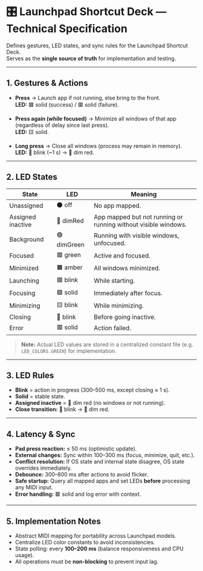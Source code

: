 # 🎛 Launchpad Shortcut Deck — Technical Specification

Defines gestures, LED states, and sync rules for the Launchpad Shortcut Deck.  
Serves as the **single source of truth** for implementation and testing.

---

## 1. Gestures & Actions

- **Press** → Launch app if not running, else bring to the front.  
  **LED:** 🟩 solid (success) / 🟥 solid (failure).

- **Press again (while focused)** → Minimize all windows of that app (regardless of delay since last press).  
  **LED:** 🟨 solid.

- **Long press** → Close all windows (process may remain in memory).  
  **LED:** 🔴 blink (~1 s) → 🔻 dim red.

---

## 2. LED States

| State             | LED         | Meaning                                                        |
|-------------------|-------------|----------------------------------------------------------------|
| Unassigned        | ⚫ off       | No app mapped.                                                 |
| Assigned inactive | 🔻 dimRed   | App mapped but not running or running without visible windows. |
| Background        | 🟢 dimGreen | Running with visible windows, unfocused.                       |
| Focused           | 🟩 green    | Active and focused.                                            |
| Minimized         | 🟧 amber    | All windows minimized.                                         |
| Launching         | 🟩 blink    | While starting.                                                |
| Focusing          | 🟩 solid    | Immediately after focus.                                       |
| Minimizing        | 🟨 blink    | While minimizing.                                              |
| Closing           | 🔴 blink    | Before going inactive.                                         |
| Error             | 🟥 solid    | Action failed.                                                 |

> **Note:** Actual LED values are stored in a centralized constant file (e.g. `LED_COLORS.GREEN`) for implementation.

---

## 3. LED Rules

- **Blink** = action in progress (300–500 ms, except closing ≈ 1 s).
- **Solid** = stable state.
- **Assigned inactive** = 🔻 dim red (no windows or not running).
- **Close transition:** 🔴 blink → 🔻 dim red.

---

## 4. Latency & Sync

- **Pad press reaction:** ≤ 50 ms (optimistic update).
- **External changes:** Sync within 100–300 ms (focus, minimize, quit, etc.).
- **Conflict resolution:** If OS state and internal state disagree, OS state overrides immediately.
- **Debounce:** 300–800 ms after actions to avoid flicker.
- **Safe startup:** Query all mapped apps and set LEDs **before** processing any MIDI input.
- **Error handling:** 🟥 solid and log error with context.

---

## 5. Implementation Notes

- Abstract MIDI mapping for portability across Launchpad models.
- Centralize LED color constants to avoid inconsistencies.
- State polling: every **100–200 ms** (balance responsiveness and CPU usage).
- All operations must be **non-blocking** to prevent input lag.
